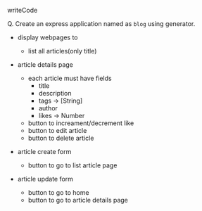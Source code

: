 writeCode
<!-- .......... -->

Q. Create an express application named as `blog` using generator.

- display webpages to

  - list all articles(only title)

- article details page

  - each article must have fields
    - title
    - description
    - tags -> [String]
    - author
    - likes -> Number
  - button to increament/decrement like
  - button to edit article
  - button to delete article

- article create form

  - button to go to list article page

- article update form

  - button to go to home
  - button to go to article details page
